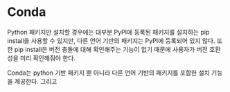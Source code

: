 # Conda

Python 패키지만 설치할 경우에는 대부분 PyPI에 등록된 패키지를 설치하는 pip install을 사용할 수 있지만, 다른 언어 기반의 패키지는 PyPI에 등록되어 있지 않다. 또한 pip install은 버전 충돌에 대해 확인해주는 기능이 없기 때문에 사용자가 버전 호환성을 미리 확인해줘야 한다.

Conda는 python 기반 패키지 뿐 아니라 다른 언어 기반의 패키지를 포함한 설치 기능을 제공한다. 그리고



